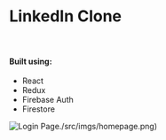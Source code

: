# LinkedIn Clone

<br>

#### Built using:

<ul>
    <li>React</li>
    <li>Redux</li>
    <li>Firebase Auth</li>
    <li>Firestore</li>
</ul>

![Login Page]()./src/imgs/homepage.png)
